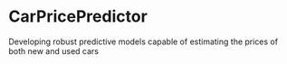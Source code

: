 # CarPricePredictor
Developing robust predictive models capable of estimating the prices of both new and used cars

